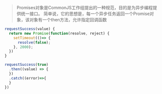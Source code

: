 >Promises对象是CommonJS工作组提出的一种规范，目的是为异步编程提供统一接口。
简单说，它的思想是，每一个异步任务返回一个Promise对象，该对象有一个then方法，允许指定回调函数
```javascript
requestSuccess(value) {
  return new Promise(function(resolve, reject) {
    setTimeout(()=> {
      resolve(false);
    }, 2000);
  })
}

requestSuccess(true)
  .then((value) => {
  })
  .catch((error)=>{
  }
})
```
